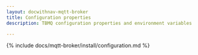```yaml
---
layout: docwithnav-mqtt-broker
title: Configuration properties
description: TBMQ configuration properties and environment variables

---
```


{% include docs/mqtt-broker/install/configuration.md %}